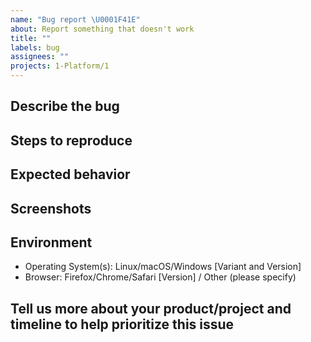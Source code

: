 ```yaml
---
name: "Bug report \U0001F41E"
about: Report something that doesn't work
title: ""
labels: bug
assignees: ""
projects: 1-Platform/1
---
```


<!--
A Bug is a superset of regressions, but it doesn't have to have worked on Service Catalog previously. Please provide as much relevant info as possible.

Before opening a new issue, please search existing issues https://github.com/1-Platform/service-catalog/issues
-->

## Describe the bug

<!-- A clear and concise description of what the bug is. -->

## Steps to reproduce

<!--
1. Do '...'
2. Click on '....'
3. See error

For the fastest support, provide a working demo or minimal reproduction using tools such as [codepen](https://codepen.io/) or [jsfiddle](https://jsfiddle.net/)
-->

## Expected behavior

<!-- A clear and concise description of what you expected to happen. -->

## Screenshots

<!-- If applicable, add screenshots to help explain your problem. -->

## Environment

- Operating System(s): Linux/macOS/Windows [Variant and Version]
- Browser: Firefox/Chrome/Safari [Version] / Other (please specify)

## Tell us more about your product/project and timeline to help prioritize this issue

<!--
* What product/project does this impact?
* List product/project release(s) and timelines.
* Is this a customer reported blocking issue?
-->
